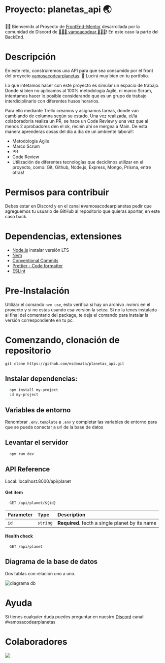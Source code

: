 # Proyecto: planetas_api 🌏

👋🏻 Bienvenidx al Proyecto de [FrontEnd-Mentor](https://www.frontendmentor.io/challenges/planets-fact-site-gazqN8w_f) desarrollada por la comunidad de Discord de [👩🏻‍💻 vamoacodear 👩🏻‍💻](https://www.twitch.tv/vamoacodear)! En este caso la parte del BackEnd.

# Descripción

En este reto, construiremos una API para que sea consumido por el front del proyecto [vamosacodearplanetas](https://github.com/nsdonato/vamosacodearplanetas). 🎨 Lucirá muy bien en tu portfolio.

Lo que intetamos hacer con este proyecto es simular un espacio de trabajo.
Donde si bien no aplicamos al 100% metodologia Agile, ni marco Scrum, intentamos hacer lo posible considerando que es un grupo de trabajo interdiciplinario con diferentes husos horarios.

Para ello mediante Trello creamos y asignamos tareas, donde van cambiando de columna según su estado. Una vez realizada, el/la colaborador/a realiza un PR, se hace un Code Review y una vez que al menos 2 aprobadores den el ok, recién ahí se mergea a Main.
De esta manera aprenderas cosas del día a día de un ambiente laboral!:

- Metodología Agile
- Marco Scrum
- PR
- Code Review
- Utilización de diferentes tecnologías que decidimos utilizar en el proyecto, como: Git, Github, Node.js, Express, Mongo, Prisma, entre otras!

# Permisos para contribuir

Debes estar en Discord y en el canal #vamosacodearplanetas pedir que agreguemos tu usuario de GitHub al repositorio que quieras aportar, en este caso back.

# Dependencias, extensiones

- [Node.js](https://nodejs.org/en/) instalar versión LTS
- [Nvm](https://github.com/nvm-sh/nvm#installing-and-updating)
- [Conventional Commits](https://marketplace.visualstudio.com/items?itemName=vivaxy.vscode-conventional-commits)
- [Prettier - Code formatter](https://marketplace.visualstudio.com/items?itemName=esbenp.prettier-vscode)
- [ESLint](https://marketplace.visualstudio.com/items?itemName=dbaeumer.vscode-eslint)

# Pre-Instalación

Utilizar el comando `nvm use`, esto verifica si hay un archivo .nvmrc en el proyecto y si no estas usando esa versión la setea. Si no la tenes instalada al final del comentario del package, te deja el comando para instalar la versión correspondiente en tu pc.

# Comenzando, clonación de repositorio

```
git clone https://github.com/nsdonato/planetas_api.git
```

## Instalar dependencias:

```bash
  npm install my-project
  cd my-project
```

## Variables de entorno

Renombrar `.env.template` a `.env` y completar las variables de entorno para que se pueda conectar a url de la base de datos

## Levantar el servidor

```bash
  npm run dev
```

## API Reference

Local: localhost:8000/api/planet
#### Get item

```http
  GET /api/planet/${id}
```

| Parameter | Type     | Description                                     |
| :-------- | :------- | :---------------------------------------------- |
| `id`      | `string` | **Required**. fecth a single planet by its name |

#### Health check

```http
  GET /api/planet
```


## Diagrama de la base de datos

Dos tablas con relación uno a uno.

![diagrama db](docs/diagrama%20db.png)

# Ayuda


Si tienes cualquier duda puedes preguntar en nuestro [Discord](https://discord.io/vamoacodear) canal #vamosacodearplanetas

<!-- # Pull Request
`Por favor utilizar el template de Pull Request para poder darle al code reviewer un mejor panorama de lo que va a revisar, gracias.` -->
# Colaboradores


<a href="https://github.com/nsdonato/planetas_api/graphs/contributors">
  <img src="https://contrib.rocks/image?repo=nsdonato/planetas_api" />
</a>
